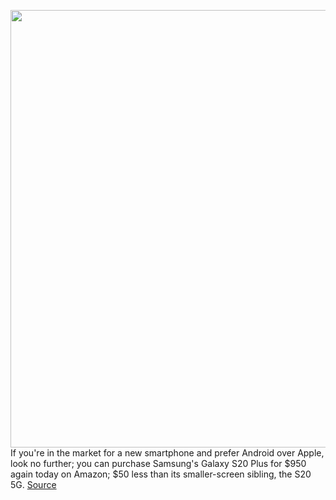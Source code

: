 <img src='https://cdn.vox-cdn.com/thumbor/ezV3EQSW70ShLmKvtX-f5ebsf50=/0x0:2040x1360/1200x800/filters:focal(857x517:1183x843)/cdn.vox-cdn.com/uploads/chorus_image/image/67103565/bking_200304_3928_0009.0.jpg' width='700px' /><br/>
If you're in the market for a new smartphone and prefer Android over Apple, look no further; you can purchase Samsung's Galaxy S20 Plus for $950 again today on Amazon; $50 less than its smaller-screen sibling, the S20 5G.
<a href='https://www.theverge.com/2020/7/24/21336976/samsung-galaxy-s20-amazon-sale-deal-discount'> Source <a/>